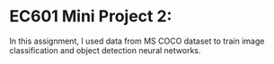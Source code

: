 # EC601 Mini Project 2: 

In this assignment, I used data from MS COCO dataset to train image classification and object detection neural networks.